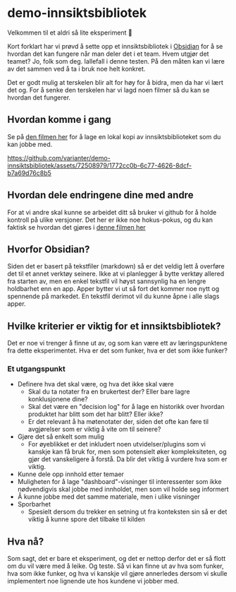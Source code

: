 # demo-innsiktsbibliotek

Velkommen til et aldri så lite eksperiment 👋

Kort forklart har vi prøvd å sette opp et innsiktsbibliotek i [Obsidian](https://obsidian.md/) for å se hvordan det kan fungere når man deler det i et team. Hvem utgjør det teamet? Jo, folk som deg. Iallefall i denne testen.
På den måten kan vi lære av det sammen ved å ta i bruk noe helt konkret.

Det er godt mulig at terskelen blir alt for høy for å bidra, men da har vi lært det og.
For å senke den terskelen har vi lagd noen filmer så du kan se hvordan det fungerer.

## Hvordan komme i gang

Se på [den filmen her](https://github.com/varianter/demo-innsiktsbibliotek/assets/72508979/1772cc0b-6c77-4626-8dcf-b7a69d76c8b5) for å lage en lokal kopi av innsiktsbiblioteket som du kan jobbe med.

https://github.com/varianter/demo-innsiktsbibliotek/assets/72508979/1772cc0b-6c77-4626-8dcf-b7a69d76c8b5

## Hvordan dele endringene dine med andre

For at vi andre skal kunne se arbeidet ditt så bruker vi github for å holde kontroll på ulike versjoner. Det her er ikke noe hokus-pokus, og du kan faktisk se hvordan det gjøres i [denne filmen her](https://github.com/varianter/demo-innsiktsbibliotek/assets/72508979/1772cc0b-6c77-4626-8dcf-b7a69d76c8b5)

## Hvorfor Obsidian?

Siden det er basert på tekstfiler (markdown) så er det veldig lett å overføre det til et annet verktøy seinere.
Ikke at vi planlegger å bytte verktøy allered fra starten av, men en enkel tekstfil vil høyst sannsynlig ha en lengre holdbarhet enn en app.
Apper bytter vi ut så fort det kommer noe nytt og spennende på markedet. En tekstfil derimot vil du kunne åpne i alle slags apper.

## Hvilke kriterier er viktig for et innsiktsbibliotek?

Det er noe vi trenger å finne ut av, og som kan være ett av læringspunktene fra dette eksperimentet. Hva er det som funker, hva er det som ikke funker?

### Et utgangspunkt

- Definere hva det skal være, og hva det ikke skal være
  - Skal du ta notater fra en brukertest der? Eller bare lagre konklusjonene dine?
  - Skal det være en "decision log" for å lage en historikk over hvordan produktet har blitt som det har blitt? Eller ikke?
  - Er det relevant å ha møtenotater der, siden det ofte kan føre til avgjørelser som er viktig å vite om til seinere?
- Gjøre det så enkelt som mulig
  - For øyeblikket er det inkludert noen utvidelser/plugins som vi kanskje kan få bruk for, men som potensielt øker kompleksiteten, og gjør det vanskeligere å forstå. Da blir det viktig å vurdere hva som er viktig.
- Kunne dele opp innhold etter temaer
- Muligheten for å lage "dashboard"-visninger til interessenter som ikke nødvendigvis skal jobbe med innholdet, men som vil holde seg informert
- Å kunne jobbe med det samme materiale, men i ulike visninger
- Sporbarhet
  - Spesielt dersom du trekker en setning ut fra konteksten sin så er det viktig å kunne spore det tilbake til kilden

 ## Hva nå?

 Som sagt, det er bare et eksperiment, og det er nettop derfor det er så flott om du vil være med å leike. Og teste. Så vi kan finne ut av hva som funker, hva som ikke funker, og hva vi kanskje vil gjøre annerledes dersom vi skulle implementert noe lignende ute hos kundene vi jobber med.
 

